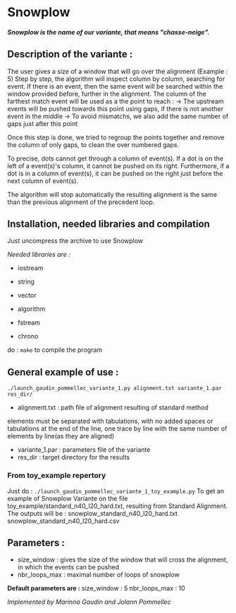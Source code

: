 # Snowplow

##### Snowplow is the name of our variante, that means "chasse-neige".

## Description of the variante :

The user gives a size of a window that will go over the alignment  (Example : 5)
Step by step, the algorithm will inspect column by column, searching for event. 
If there is an event, then the same event will be searched within the window provided before, further in the alignment.
The column of the farthest match event will be used as a the point to reach : 
	-> The upstream events will be pushed towards this point using gaps, if there is not another event in the middle
	-> To avoid mismatchs, we also add the same number of gaps just after this point

Once this step is done, we tried to regroup the points together and remove the column of only gaps, to clean the over numbered gaps. 

To precise, dots cannot get through a column of event(s). If a dot is on the left of a event(s)'s column, it cannot be pushed on its right.
Furthermore, if a dot is in a column of event(s), it can be pushed on the right just before the next column of event(s).

The algorithm will stop automatically the resulting alignment is the same than the previous alignment of the precedent loop.

## Installation, needed libraries and compilation

Just uncompress the archive to use Snowplow

*Needed libraries are :*

- iostream

- string

- vector

- algorithm

- fstream

- chrono
	
do :
`make` 
to compile the program

## General example of use :

`./launch_gaudin_pommellec_variante_1.py alignment.txt variante_1.par res_dir/`

- alignment.txt : path file of alignment resulting of standard method

elements must be separated with tabulations, with no added spaces or tabulations at the end of the line, one trace by line
with the same number of elements by line(as they are aligned)

- variante_1.par : parameters file of the variante
- res_dir : target directory for the results
	
### From toy_example repertory

Just do :
`./launch_gaudin_pommellec_variante_1_toy_example.py`
To get an example of Snowplow Variante on the file toy_example/standard_n40_l20_hard.txt,
resulting from Standard Alignment.
The outputs will be : 
snowplow_standard_n40_l20_hard.txt
snowplow_standard_n40_l20_hard.csv

## Parameters :

- size_window : gives the size of the window that will cross the alignment, in which the events can be pushed
- nbr_loops_max : maximal number of loops of snowplow

**Default parameters are :**
size_window : 5
nbr_loops_max : 10

*Implemented by Marinna Gaudin and Jolann Pommellec*
